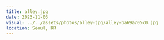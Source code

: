 ```yaml
---
title: alley.jpg
date: 2023-11-03
visual: ../../assets/photos/alley-jpg/alley-ba69a705c0.jpg
location: Seoul, KR
---
```

